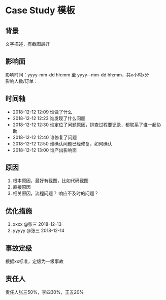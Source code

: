 # Case Study 模板

## 背景
文字描述，有截图最好

## 影响面
影响时间：yyyy-mm-dd hh:mm 至 yyyy--mm-dd hh:mm，共x小时x分  
影响人数/订单：

## 时间轴
- 2018-12-12 12:09 谁做了什么
- 2018-12-12 12:23 谁发现了什么问题
- 2018-12-12 12:30 谁定位了问题原因，排查过程要记录，都联系了谁一起协助
- 2018-12-12 12:40 谁修复了问题
- 2018-12-12 12:50 谁确认问题已经修复，如何确认
- 2018-12-12 13:00 谁产出影响面

## 原因
1. 根本原因，最好有截图，比如代码截图
2. 直接原因
3. 相关原因，流程问题？ 响应不及时的问题？

## 优化措施
1. xxxx @张三 2018-12-13
2. yyyyy @张三 2018-12-14

## 事故定级
根据xx标准，定级为一级事故  

## 责任人
责任人张三50%，李四30%，王五20%
